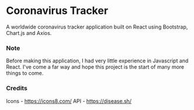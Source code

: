 # Coronavirus Tracker

A worldwide coronavirus tracker application built on React using Bootstrap, Chart.js and Axios.

### Note
Before making this application, I had very little experience in Javascript and React. I've come a far way and hope this project is the start of many more things to come.

### Credits

Icons - https://icons8.com/
API - https://disease.sh/